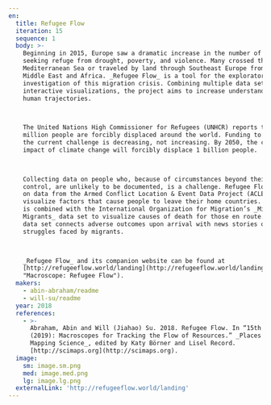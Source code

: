 ```yaml
---
en:
  title: Refugee Flow
  iteration: 15
  sequence: 1
  body: >-
    Beginning in 2015, Europe saw a dramatic increase in the number of people
    seeking refuge from drought, poverty, and violence. Many crossed the
    Mediterranean Sea or traveled by land through Southeast Europe from the
    Middle East and Africa. _Refugee Flow_ is a tool for the exploratory
    investigation of this migration crisis. Combining multiple data sets with
    interactive visualizations, the project aims to increase understanding of
    human trajectories.

      

    The United Nations High Commissioner for Refugees (UNHCR) reports that 68.5
    million people are forcibly displaced around the world. Funding to tackle
    the current challenge is decreasing, not increasing. By 2050, the continued
    impact of climate change will forcibly displace 1 billion people.

      

    Collecting data on people who, because of circumstances beyond their
    control, are unlikely to be documented, is a challenge. Refugee Flow draws
    on data from the Armed Conflict Location & Event Data Project (ACLED) to
    visualize factors that cause people to leave their home countries. This data
    is combined with the International Organization for Migration’s _Missing
    Migrants_ data set to visualize causes of death for those en route. A third
    data set connects adverse outcomes upon arrival with news stories of
    struggles faced by migrants.

      

    _Refugee Flow_ and its companion website can be found at
    [http://refugeeflow.world/landing](http://refugeeflow.world/landing
    "Macroscope: Refugee Flow").
  makers:
    - abin-abraham/readme
    - will-su/readme
  year: 2018
  references:
    - >-
      Abraham, Abin and Will (Jiahao) Su. 2018. Refugee Flow. In “15th Iteration
      (2019): Macroscopes for Tracking the Flow of Resources.” _Places & Spaces:
      Mapping Science_, edited by Katy Börner and Lisel Record.
      [http://scimaps.org](http://scimaps.org).
  image:
    sm: image.sm.png
    med: image.med.png
    lg: image.lg.png
  externalLink: 'http://refugeeflow.world/landing'
---
```

